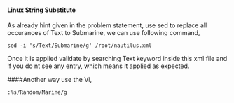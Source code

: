 #### Linux String Substitute

As already hint given in the problem statement, use sed to replace all occurances of Text to Submarine, we can use following command, 

    sed -i 's/Text/Submarine/g' /root/nautilus.xml

Once it is applied validate by searching Text keyword inside this xml file and if you do nt see any entry, which means it applied as expected.


####Another way use the Vi,

    :%s/Random/Marine/g
